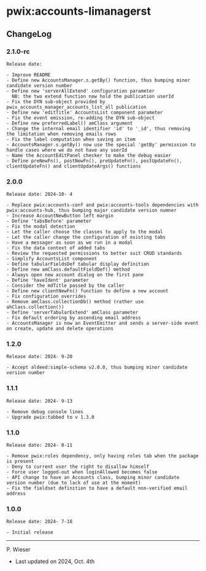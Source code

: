 # pwix:accounts-limanagerst

## ChangeLog

### 2.1.0-rc

    Release date: 

    - Improve README
    - Define new AccountsManager.s.getBy() function, thus bumping minor candidate version number
    - Define new 'serverAllExtend' configuration parameter
      NB: the two extend function now hold the publication userId
    - Fix the DYN sub-object provided by pwix_accounts_manager_accounts_list_all publication
    - Define new 'editTitle' AccountsList component parameter
    - Fix the event emission, re-adding the DYN sub-object
    - Define new preferredLabel() amClass argument
    - Change the internal email identifier 'id' to '_id', thus removing the limitation when removing emails rows
    - Fix the label computation when saving an item
    - AccountsManager.s.getBy() now use the special 'getBy' permission to handle cases where we do not have any userId
    - Name the AccountEditPanel checker to make the debug easier
    - Define preNewFn(), postNewFn(), preUpdateFn(), postUpdateFn(), clientUpdateFn() and clientUpdateArgs() functions

### 2.0.0

    Release date: 2024-10- 4

    - Replace pwix:accounts-conf and pwix:accounts-tools dependencies with pwix:accounts-hub, thus bumping major candidate version numner
    - Increase AccountNewButton left margin
    - Define 'tabsBefore' parameter
    - Fix the modal detection
    - Let the caller choose the classes to apply to the modal
    - Let the caller change the configuration of existing tabs
    - Have a messager as soon as we run in a modal
    - Fix the data context of added tabs
    - Review the requested permissions to better suit CRUD standards
    - Simplify AccountsList component
    - Define tabularFieldsDef tabular display definition
    - Define new amClass.defaultFieldDef() method
    - Always open new account dialog on the first pane
    - Define 'haveIdent' parameter
    - Consider the mdTitle passed by the caller
    - Define new clientNewFn() function to define a new account
    - Fix configuration overrides
    - Remove amClass.collectionDb() method (rather use ahClass.collection())
    - Define 'serverTabularExtend' amClass parameter
    - Fix default ordering by ascending email address
    - AccountsManager is now an EventEmitter and sends a server-side event on create, update and delete operations

### 1.2.0

    Release date: 2024- 9-20

    - Accept aldeed:simple-schema v2.0.0, thus bumping minor candidate version number

### 1.1.1

    Release date: 2024- 9-13

    - Remove debug console lines
    - Upgrade pwix:tabbed to v 1.3.0

### 1.1.0

    Release date: 2024- 8-11

    - Remove pwix:roles dependency, only having roles tab when the package is present
    - Deny to current user the right to disallow himself
    - Force user logged-out when loginAllowed becomes false
    - API change to have an Accounts class, bumping minor candidate version number (due to lack of use at the moment)
    - Fix the fieldset definition to have a default non-verified email address

### 1.0.0

    Release date: 2024- 7-18

    - Initial release

---
P. Wieser
- Last updated on 2024, Oct. 4th
